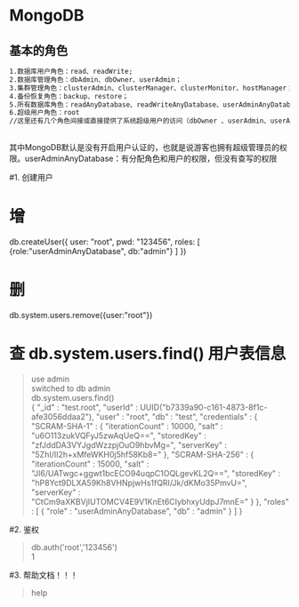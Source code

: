 MongoDB
====

基本的角色  
----
```markdown
1.数据库用户角色：read、readWrite;  
2.数据库管理角色：dbAdmin、dbOwner、userAdmin；  
3.集群管理角色：clusterAdmin、clusterManager、clusterMonitor、hostManager；  
4.备份恢复角色：backup、restore；  
5.所有数据库角色：readAnyDatabase、readWriteAnyDatabase、userAdminAnyDatabase、dbAdminAnyDatabase  
6.超级用户角色：root   
//这里还有几个角色间接或直接提供了系统超级用户的访问（dbOwner 、userAdmin、userAdminAnyDatabase）  
  
```
其中MongoDB默认是没有开启用户认证的，也就是说游客也拥有超级管理员的权限。userAdminAnyDatabase：有分配角色和用户的权限，但没有查写的权限  
  
#1. 创建用户  
# 增  
db.createUser({ user: "root", pwd: "123456", roles: [ {role:"userAdminAnyDatabase", db:"admin"} ] })  
# 删  
db.system.users.remove({user:"root"})  
# 查   db.system.users.find() 用户表信息  
> use admin  
switched to db admin  
> db.system.users.find()  
{ "_id" : "test.root", "userId" : UUID("b7339a90-c161-4873-8f1c-afe3056ddaa2"), "user" : "root", "db" : "test", "credentials" : { "SCRAM-SHA-1" : { "iterationCount" : 10000, "salt" : "u6O113zukVQFyJ5zwAqUeQ==", "storedKey" : "zfJddDA3VYJgdWzzpjOuO9hbvMg=", "serverKey" : "5ZhI/II2h+xMfeWKH0j5hf58Kb8=" }, "SCRAM-SHA-256" : { "iterationCount" : 15000, "salt" : "JI6/UATwgc+ggwt1bcECO94uqpC1OQLgevKL2Q==", "storedKey" : "hP8Yct9DLXA59Kh8VHNpjwHs1fQRI/Jk/dKMo35PmvU=", "serverKey" : "CtCm9aXKBVjIUTOMCV4E9V1KnEt6CIybhxyUdpJ7mnE=" } }, "roles" : [ { "role" : "userAdminAnyDatabase", "db" : "admin" } ] }  
  
#2. 鉴权  
> db.auth('root','123456')  
1  
  
#3. 帮助文档！！！  
> help  


